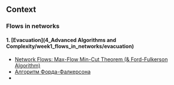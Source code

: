 ## Context
### Flows in networks
#### 1. [Evacuation](4_Advanced Algorithms and Complexity/week1_flows_in_networks/evacuation)
- [Network Flows: Max-Flow Min-Cut Theorem (& Ford-Fulkerson Algorithm)](https://www.youtube.com/watch?v=oHy3ddI9X3o&ab_channel=BackToBackSWE)
- [Алгоритм Форда-Фалкерсона](https://neerc.ifmo.ru/wiki/index.php?title=%D0%90%D0%BB%D0%B3%D0%BE%D1%80%D0%B8%D1%82%D0%BC_%D0%A4%D0%BE%D1%80%D0%B4%D0%B0-%D0%A4%D0%B0%D0%BB%D0%BA%D0%B5%D1%80%D1%81%D0%BE%D0%BD%D0%B0,_%D1%80%D0%B5%D0%B0%D0%BB%D0%B8%D0%B7%D0%B0%D1%86%D0%B8%D1%8F_%D1%81_%D0%BF%D0%BE%D0%BC%D0%BE%D1%89%D1%8C%D1%8E_%D0%BF%D0%BE%D0%B8%D1%81%D0%BA%D0%B0_%D0%B2_%D0%B3%D0%BB%D1%83%D0%B1%D0%B8%D0%BD%D1%83)
- 
